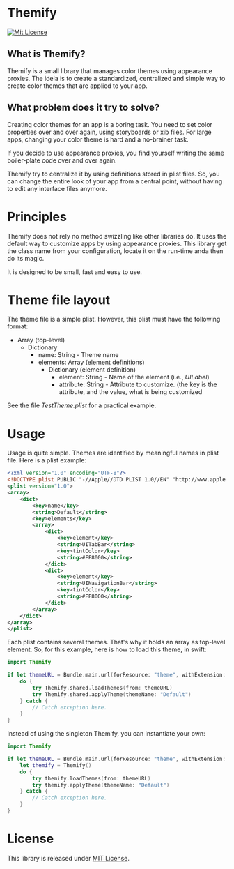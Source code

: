 # Themify
[![Mit License][mit-badge]][mit-url]

## What is Themify?

Themify is a small library that manages color themes using appearance
proxies. The ideia is to create a standardized, centralized and simple way to
create color themes that are applied to your app.

## What problem does it try to solve?

Creating color themes for an app is a boring task. You need to set color
properties over and over again, using storyboards or xib files. For large apps,
changing your color theme is hard and a no-brainer task.

If you decide to use appearance proxies, you find yourself writing the same
boiler-plate code over and over again.

Themify try to centralize it by using definitions stored in plist files. So, you
can change the entire look of your app from a central point, without having to
edit any interface files anymore.

# Principles

Themify does not rely no method swizzling like other libraries do. It uses the
default way to customize apps by using appearance proxies. This library get the
class name from your configuration, locate it on the run-time anda then do its
magic.

It is designed to be small, fast and easy to use. 

# Theme file layout

The theme file is a simple plist. However, this plist must have the following format:

- Array (top-level)
  - Dictionary
    - name: String - Theme name
    - elements: Array (element definitions)
      - Dictionary (element definition)
        - element: String - Name of the element (i.e., _UILabel_)
        - attribute: String - Attribute to customize. (the key is the attribute, and the value, what is being customized

See the file _TestTheme.plist_ for a practical example.

# Usage

Usage is quite simple. Themes are identified by meaningful names in plist
file. Here is a plist example:

```xml
<?xml version="1.0" encoding="UTF-8"?>
<!DOCTYPE plist PUBLIC "-//Apple//DTD PLIST 1.0//EN" "http://www.apple.com/DTDs/PropertyList-1.0.dtd">
<plist version="1.0">
<array>
	<dict>
		<key>name</key>
		<string>Default</string>
		<key>elements</key>
		<array>
			<dict>
				<key>element</key>
				<string>UITabBar</string>
				<key>tintColor</key>
				<string>#FF8000</string>
			</dict>
			<dict>
				<key>element</key>
				<string>UINavigationBar</string>
				<key>tintColor</key>
				<string>#FF8000</string>
			</dict>
		</array>
	</dict>
</array>
</plist>
```

Each plist contains several themes. That's why it holds an array as top-level
element. So, for this example, here is how to load this theme, in swift:

```swift
import Themify

if let themeURL = Bundle.main.url(forResource: "theme", withExtension: "plist") {
    do {
        try Themify.shared.loadThemes(from: themeURL)
        try Themify.shared.applyTheme(themeName: "Default")
    } catch {
        // Catch exception here.
    }
}
```

Instead of using the singleton Themify, you can instantiate your own:

```swift
import Themify

if let themeURL = Bundle.main.url(forResource: "theme", withExtension: "plist") {
    let themify = Themify()
    do {
        try themify.loadThemes(from: themeURL)
        try themify.applyTheme(themeName: "Default")
    } catch {
        // Catch exception here.
    }
}
```

# License

This library is released under [MIT License](LICENSE).

[mit-badge]: https://img.shields.io/badge/License-MIT-blue.svg?style=flat
[mit-url]: https://tldrlegal.com/license/mit-license
